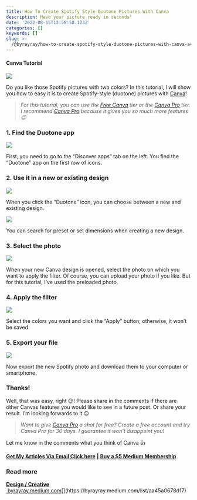 ```yaml
---
title: How To Create Spotify Style Duotone Pictures With Canva
description: Have your picture ready in seconds!
date: '2022-08-15T12:58:58.123Z'
categories: []
keywords: []
slug: >-
  /@byrayray/how-to-create-spotify-style-duotone-pictures-with-canva-a444b014341f
---
```


#### Canva Tutorial

![](/Users/devbyrayray/Downloads/medium-export-a7b31d8cfbafc479a349e86525a0598d57555fb548cdfad5aa20f48d7b4db09d/posts/md_1664876347726/img/1__1tgWdbUFpFibY6AzTTGztA.png)

Do you like those Spotify pictures with two colors? In this tutorial, I will show you how to easy it is to create Spotify-style (duotone) pictures with [Canva](https://partner.canva.com/c/2339544/811170/10068)!

> _For this tutorial, you can use the_ [_Free Canva_](https://partner.canva.com/c/2339544/811170/10068) _tier or the_ [_Canva Pro_](https://partner.canva.com/c/2339544/811170/10068) _tier. I recommend_ [_Canva Pro_](https://partner.canva.com/c/2339544/811170/10068) _because it gives you so much more features 😉_

### 1\. Find the Duotone app

![](/Users/devbyrayray/Downloads/medium-export-a7b31d8cfbafc479a349e86525a0598d57555fb548cdfad5aa20f48d7b4db09d/posts/md_1664876347726/img/1__B8TU0bZ__yjoXarmno75ymw.png)

First, you need to go to the “Discover apps” tab on the left. You find the “Duotone” app on the first row of icons.

### 2\. Use it in a new or existing design

![](/Users/devbyrayray/Downloads/medium-export-a7b31d8cfbafc479a349e86525a0598d57555fb548cdfad5aa20f48d7b4db09d/posts/md_1664876347726/img/1__HMnOLmc__ViO__btP0fSbEmw.png)

When you click the “Duotone” icon, you can choose between a new and existing design.

![](/Users/devbyrayray/Downloads/medium-export-a7b31d8cfbafc479a349e86525a0598d57555fb548cdfad5aa20f48d7b4db09d/posts/md_1664876347726/img/1__upLv__qDOacvpEwhiyRB5wA.png)

You can search for preset or set dimensions when creating a new design.

### 3\. Select the photo

![](/Users/devbyrayray/Downloads/medium-export-a7b31d8cfbafc479a349e86525a0598d57555fb548cdfad5aa20f48d7b4db09d/posts/md_1664876347726/img/1__Nqn2bekAPDWb1MrAbyya6Q.png)

When your new Canva design is opened, select the photo on which you want to apply the filter. Of course, you can upload your photo if you like. But for this tutorial, I’ve used the preloaded photo.

### 4\. Apply the filter

![](/Users/devbyrayray/Downloads/medium-export-a7b31d8cfbafc479a349e86525a0598d57555fb548cdfad5aa20f48d7b4db09d/posts/md_1664876347726/img/1__r6pYu2AdH3Uh5gGmrOSicA.png)

Select the colors you want and click the “Apply” button; otherwise, it won’t be saved.

### 5\. Export your file

![](/Users/devbyrayray/Downloads/medium-export-a7b31d8cfbafc479a349e86525a0598d57555fb548cdfad5aa20f48d7b4db09d/posts/md_1664876347726/img/1__oJ7jlQvaJFUAm8fvt8HLIg.png)

Now export the new Spotify photo and download them to your computer or smartphone.

### Thanks!

Well, that was easy, right 😉! Please share in the comments if there are other Canvas features you would like to see in a future post. Or share your result. I’m looking forwards to it 😉

> _Want to give_ [_Canva Pro_](https://partner.canva.com/c/2339544/811170/10068) _a shot for free? Create a free account and try Canva Pro for 30 days. I guarantee it won’t disappoint you!_

Let me know in the comments what you think of Canva 👍

[**Get My Articles Via Email Click here**](https://byrayray.medium.com/subscribe) **|** [**Buy a $5 Medium Membership**](https://byrayray.medium.com/membership)

### Read more

[**Design / Creative**  
 byrayray.medium.com](https://byrayray.medium.com/list/aa45a0678d17 "https://byrayray.medium.com/list/aa45a0678d17")[](https://byrayray.medium.com/list/aa45a0678d17)